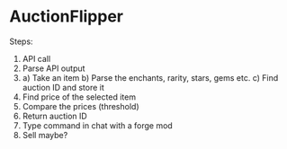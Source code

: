 # AuctionFlipper

Steps:
1. API call
2. Parse API output
3. a) Take an item
   b) Parse the enchants, rarity, stars, gems etc.
   c) Find auction ID and store it
5. Find price of the selected item
6. Compare the prices (threshold)
7. Return auction ID
8. Type command in chat with a forge mod
9. Sell maybe?
